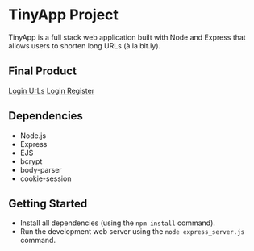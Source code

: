 # TinyApp Project

TinyApp is a full stack web application built with Node and Express that allows users to shorten long URLs (à la bit.ly).

## Final Product

[Login UrLs](./docs/LoginUrls.png)
[Login Register](./docs/LoginRegister.png)

## Dependencies

- Node.js
- Express
- EJS
- bcrypt
- body-parser
- cookie-session

## Getting Started

- Install all dependencies (using the `npm install` command).
- Run the development web server using the `node express_server.js` command.
